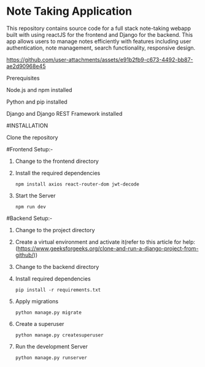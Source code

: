 # Note Taking Application

This repository contains source code for a full stack note-taking webapp built with using reactJS for the frontend and Django for the backend.
This app allows users to manage notes efficiently with features including user authentication, note management, search functionality, responsive design.


https://github.com/user-attachments/assets/e91b2fb9-c673-4492-bb87-ae2d90968e45

Prerequisites

Node.js and npm installed

Python and pip installed

Django and Django REST Framework installed

#INSTALLATION

Clone the repository

#Frontend Setup:-

1. Change to the frontend directory

2. Install the required dependencies

   ```npm install axios react-router-dom jwt-decode```

3. Start the Server

   `npm run dev`

#Backend Setup:-

1. Change to the project directory

2. Create a virtual environment and activate it(refer to this article for help:(https://www.geeksforgeeks.org/clone-and-run-a-django-project-from-github/))

3. Change to the backend directory

4. Install required dependencies

   ```pip install -r requirements.txt```

5. Apply migrations

   ```python manage.py migrate```

6. Create a superuser

   ```python manage.py createsuperuser```

7. Run the development Server

   ```python manage.py runserver```
   




